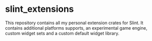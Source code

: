 # slint_extensions

This repository contains all my personal extension crates for Slint. It contains additional platforms supports, an experimental game engine, custom widget sets and a custom default widget library.